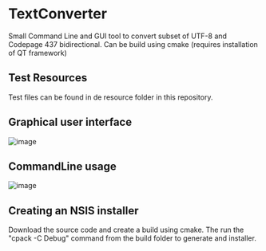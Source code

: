# TextConverter
Small Command Line and GUI tool to convert subset of UTF-8 and Codepage 437 bidirectional. Can be build using cmake (requires installation of QT framework)

## Test Resources
Test files can be found in de resource folder in this repository.

## Graphical user interface
![image](https://user-images.githubusercontent.com/41028126/170859356-72952cbe-fe0b-4e48-8ec8-b50af1940aed.png)

## CommandLine usage
![image](https://user-images.githubusercontent.com/41028126/170859398-638e6013-965f-4218-97ed-30fd9a9208cc.png)

## Creating an NSIS installer
Download the source code and create a build using cmake. The run the "cpack -C Debug" command from the build folder to generate and installer.
